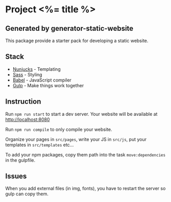 # Project <%= title %>

## Generated by generator-static-website

This package provide a starter pack for developing a static website. 

## Stack
* [Nunjucks](https://mozilla.github.io/nunjucks/) - Templating
* [Sass](https://sass-lang.com) - Styling
* [Babel](https://babeljs.io) - JavaScript compiler
* [Gulp](https://gulpjs.com) - Make things work together

## Instruction
Run `npm run start` to start a dev server. Your website will be available at [http://localhost:8080](http://localhost:8080)

Run `npm run compile` to only compile your website.

Organize your pages in `src/pages`, write your JS in `src/js`, put your templates in `src/templates` etc...

To add your npm packages, copy them path into the task `move:dependencies` in the gulpfile.

## Issues
When you add external files (in img, fonts), you have to restart the server so gulp can copy them.
